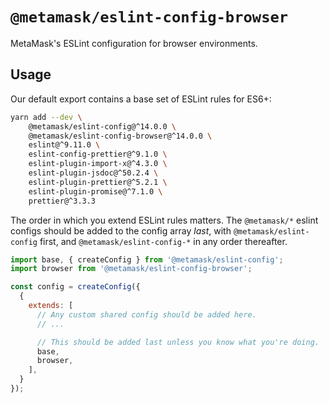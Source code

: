 # `@metamask/eslint-config-browser`

MetaMask's ESLint configuration for browser environments.

## Usage

Our default export contains a base set of ESLint rules for ES6+:

```bash
yarn add --dev \
    @metamask/eslint-config@^14.0.0 \
    @metamask/eslint-config-browser@^14.0.0 \
    eslint@^9.11.0 \
    eslint-config-prettier@^9.1.0 \
    eslint-plugin-import-x@^4.3.0 \
    eslint-plugin-jsdoc@^50.2.4 \
    eslint-plugin-prettier@^5.2.1 \
    eslint-plugin-promise@^7.1.0 \
    prettier@^3.3.3
```

The order in which you extend ESLint rules matters.
The `@metamask/*` eslint configs should be added to the config array _last_,
with `@metamask/eslint-config` first, and `@metamask/eslint-config-*` in any
order thereafter.

```js
import base, { createConfig } from '@metamask/eslint-config';
import browser from '@metamask/eslint-config-browser';

const config = createConfig({
  {
    extends: [
      // Any custom shared config should be added here.
      // ...

      // This should be added last unless you know what you're doing.
      base,
      browser,
    ],
  }
});
```
